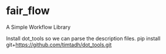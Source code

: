 # fair_flow
A Simple Workflow Library

Install dot_tools so we can parse the description files.
pip install git+https://github.com/timtadh/dot_tools.git


